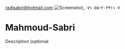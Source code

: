 radisabri@hotmail.com
![Screenshot_٢٠٢٣١١٠٧-٠٧١٠٥٥](https://github.com/Mahmofhf/Mahmoud-Sabri/assets/149377451/5bfd3b0d-894d-41c1-bd27-be8738bc149c)
# Mahmoud-Sabri
Description (optional 
